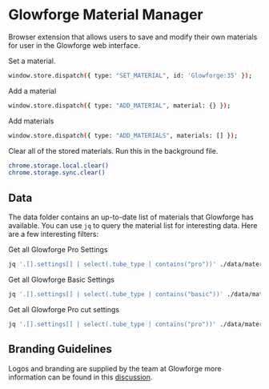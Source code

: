 # Glowforge Material Manager

Browser extension that allows users to save and modify their own materials for
user in the Glowforge web interface.

Set a material.

```sh
window.store.dispatch({ type: "SET_MATERIAL", id: 'Glowforge:35' });
```

Add a material

```sh
window.store.dispatch({ type: "ADD_MATERIAL", material: {} });
```

Add materials

```sh
window.store.dispatch({ type: "ADD_MATERIALS", materials: [] });
```



Clear all of the stored materials. Run this in the background file.

```sh
chrome.storage.local.clear()
chrome.storage.sync.clear()
```

## Data

The data folder contains an up-to-date list of materials that Glowforge has
available. You can use `jq` to query the material list for interesting data.
Here are a few interesting filters:

Get all Glowforge Pro Settings

```sh
jq '.[].settings[] | select(.tube_type | contains("pro"))' ./data/materials.json | jq -s '.'
```

Get all Glowforge Basic Settings

```sh
jq '.[].settings[] | select(.tube_type | contains("basic"))' ./data/materials.json | jq -s '.'
```

Get all Glowforge Pro cut settings

```sh
jq '.[].settings[] | select(.tube_type | contains("pro"))' ./data/materials.json | jq -s '.' | jq '.[] | [ .description, .cut_setting ]' | jq -s '.'
```

## Branding Guidelines

Logos and branding are supplied by the team at Glowforge more information can
be found in this [discussion](https://community.glowforge.com/t/lets-talk-about-glowforge-logo-and-brand-guidelines/6576).
